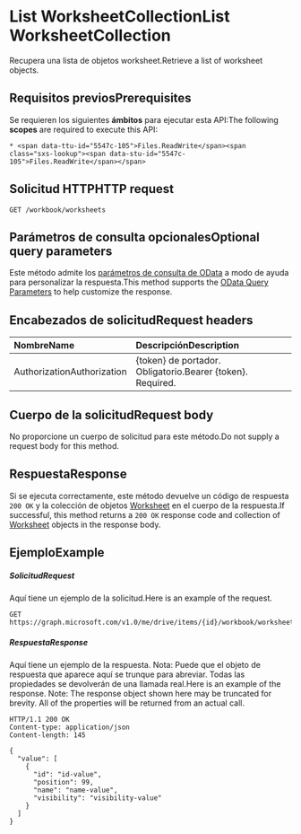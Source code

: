# <a name="list-worksheetcollection"></a><span data-ttu-id="5547c-101">List WorksheetCollection</span><span class="sxs-lookup"><span data-stu-id="5547c-101">List WorksheetCollection</span></span>

<span data-ttu-id="5547c-102">Recupera una lista de objetos worksheet.</span><span class="sxs-lookup"><span data-stu-id="5547c-102">Retrieve a list of worksheet objects.</span></span>
## <a name="prerequisites"></a><span data-ttu-id="5547c-103">Requisitos previos</span><span class="sxs-lookup"><span data-stu-id="5547c-103">Prerequisites</span></span>
<span data-ttu-id="5547c-104">Se requieren los siguientes **ámbitos** para ejecutar esta API:</span><span class="sxs-lookup"><span data-stu-id="5547c-104">The following **scopes** are required to execute this API:</span></span> 

    * <span data-ttu-id="5547c-105">Files.ReadWrite</span><span class="sxs-lookup"><span data-stu-id="5547c-105">Files.ReadWrite</span></span>

## <a name="http-request"></a><span data-ttu-id="5547c-106">Solicitud HTTP</span><span class="sxs-lookup"><span data-stu-id="5547c-106">HTTP request</span></span>
<!-- { "blockType": "ignored" } -->
```http
GET /workbook/worksheets
```
## <a name="optional-query-parameters"></a><span data-ttu-id="5547c-107">Parámetros de consulta opcionales</span><span class="sxs-lookup"><span data-stu-id="5547c-107">Optional query parameters</span></span>
<span data-ttu-id="5547c-108">Este método admite los [parámetros de consulta de OData](http://developer.microsoft.com/en-us/graph/docs/overview/query_parameters) a modo de ayuda para personalizar la respuesta.</span><span class="sxs-lookup"><span data-stu-id="5547c-108">This method supports the [OData Query Parameters](http://developer.microsoft.com/en-us/graph/docs/overview/query_parameters) to help customize the response.</span></span>

## <a name="request-headers"></a><span data-ttu-id="5547c-109">Encabezados de solicitud</span><span class="sxs-lookup"><span data-stu-id="5547c-109">Request headers</span></span>
| <span data-ttu-id="5547c-110">Nombre</span><span class="sxs-lookup"><span data-stu-id="5547c-110">Name</span></span>      |<span data-ttu-id="5547c-111">Descripción</span><span class="sxs-lookup"><span data-stu-id="5547c-111">Description</span></span>|
|:----------|:----------|
| <span data-ttu-id="5547c-112">Authorization</span><span class="sxs-lookup"><span data-stu-id="5547c-112">Authorization</span></span>  | <span data-ttu-id="5547c-p101">{token} de portador. Obligatorio.</span><span class="sxs-lookup"><span data-stu-id="5547c-p101">Bearer {token}. Required.</span></span> |


## <a name="request-body"></a><span data-ttu-id="5547c-115">Cuerpo de la solicitud</span><span class="sxs-lookup"><span data-stu-id="5547c-115">Request body</span></span>
<span data-ttu-id="5547c-116">No proporcione un cuerpo de solicitud para este método.</span><span class="sxs-lookup"><span data-stu-id="5547c-116">Do not supply a request body for this method.</span></span>

## <a name="response"></a><span data-ttu-id="5547c-117">Respuesta</span><span class="sxs-lookup"><span data-stu-id="5547c-117">Response</span></span>

<span data-ttu-id="5547c-118">Si se ejecuta correctamente, este método devuelve un código de respuesta `200 OK` y la colección de objetos [Worksheet](../resources/worksheet.md) en el cuerpo de la respuesta.</span><span class="sxs-lookup"><span data-stu-id="5547c-118">If successful, this method returns a `200 OK` response code and collection of [Worksheet](../resources/worksheet.md) objects in the response body.</span></span>
## <a name="example"></a><span data-ttu-id="5547c-119">Ejemplo</span><span class="sxs-lookup"><span data-stu-id="5547c-119">Example</span></span>
##### <a name="request"></a><span data-ttu-id="5547c-120">Solicitud</span><span class="sxs-lookup"><span data-stu-id="5547c-120">Request</span></span>
<span data-ttu-id="5547c-121">Aquí tiene un ejemplo de la solicitud.</span><span class="sxs-lookup"><span data-stu-id="5547c-121">Here is an example of the request.</span></span>
<!-- {
  "blockType": "request",
  "name": "get_worksheetcollection"
}-->
```http
GET https://graph.microsoft.com/v1.0/me/drive/items/{id}/workbook/worksheets
```
##### <a name="response"></a><span data-ttu-id="5547c-122">Respuesta</span><span class="sxs-lookup"><span data-stu-id="5547c-122">Response</span></span>
<span data-ttu-id="5547c-p102">Aquí tiene un ejemplo de la respuesta. Nota: Puede que el objeto de respuesta que aparece aquí se trunque para abreviar. Todas las propiedades se devolverán de una llamada real.</span><span class="sxs-lookup"><span data-stu-id="5547c-p102">Here is an example of the response. Note: The response object shown here may be truncated for brevity. All of the properties will be returned from an actual call.</span></span>
<!-- {
  "blockType": "response",
  "truncated": true,
  "@odata.type": "microsoft.graph.worksheet",
  "isCollection": true
} -->
```http
HTTP/1.1 200 OK
Content-type: application/json
Content-length: 145

{
  "value": [
    {
      "id": "id-value",
      "position": 99,
      "name": "name-value",
      "visibility": "visibility-value"
    }
  ]
}
```

<!-- uuid: 8fcb5dbc-d5aa-4681-8e31-b001d5168d79
2015-10-25 14:57:30 UTC -->
<!-- {
  "type": "#page.annotation",
  "description": "List WorksheetCollection",
  "keywords": "",
  "section": "documentation",
  "tocPath": ""
}-->
